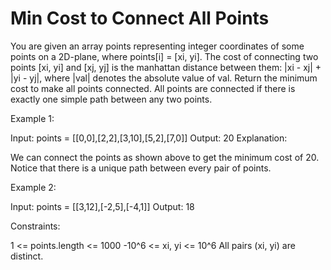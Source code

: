 # Min Cost to Connect All Points

You are given an array points representing integer coordinates of some points on a 2D-plane, where points[i] = [xi, yi].
The cost of connecting two points [xi, yi] and [xj, yj] is the manhattan distance between them: |xi - xj| + |yi - yj|, where |val| denotes the absolute value of val.
Return the minimum cost to make all points connected. All points are connected if there is exactly one simple path between any two points.

Example 1:

Input: points = [[0,0],[2,2],[3,10],[5,2],[7,0]]
Output: 20
Explanation:

We can connect the points as shown above to get the minimum cost of 20.
Notice that there is a unique path between every pair of points.

Example 2:

Input: points = [[3,12],[-2,5],[-4,1]]
Output: 18

Constraints:

1 <= points.length <= 1000
-10^6 <= xi, yi <= 10^6
All pairs (xi, yi) are distinct.
